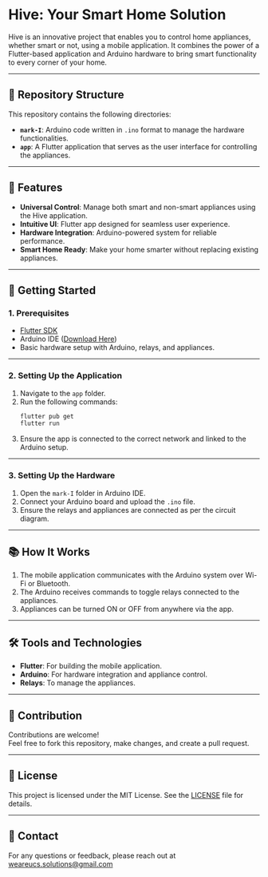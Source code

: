 # Hive: Your Smart Home Solution

Hive is an innovative project that enables you to control home appliances, whether smart or not, using a mobile application. It combines the power of a Flutter-based application and Arduino hardware to bring smart functionality to every corner of your home.

---

## 📁 Repository Structure

This repository contains the following directories:
- **`mark-I`**: Arduino code written in `.ino` format to manage the hardware functionalities.
- **`app`**: A Flutter application that serves as the user interface for controlling the appliances.

---

## 🔧 Features

- **Universal Control**: Manage both smart and non-smart appliances using the Hive application.
- **Intuitive UI**: Flutter app designed for seamless user experience.
- **Hardware Integration**: Arduino-powered system for reliable performance.
- **Smart Home Ready**: Make your home smarter without replacing existing appliances.

---

## 🚀 Getting Started

### 1. Prerequisites
- [Flutter SDK](https://flutter.dev/docs/get-started/install)
- Arduino IDE ([Download Here](https://www.arduino.cc/en/software))
- Basic hardware setup with Arduino, relays, and appliances.

---

### 2. Setting Up the Application
1. Navigate to the `app` folder.
2. Run the following commands:
    ```bash
    flutter pub get
    flutter run
    ```
3. Ensure the app is connected to the correct network and linked to the Arduino setup.

---

### 3. Setting Up the Hardware
1. Open the `mark-I` folder in Arduino IDE.
2. Connect your Arduino board and upload the `.ino` file.
3. Ensure the relays and appliances are connected as per the circuit diagram.

---

## 📚 How It Works
1. The mobile application communicates with the Arduino system over Wi-Fi or Bluetooth.
2. The Arduino receives commands to toggle relays connected to the appliances.
3. Appliances can be turned ON or OFF from anywhere via the app.

---

## 🛠️ Tools and Technologies
- **Flutter**: For building the mobile application.
- **Arduino**: For hardware integration and appliance control.
- **Relays**: To manage the appliances.

---

## 🤝 Contribution
Contributions are welcome!  
Feel free to fork this repository, make changes, and create a pull request.

---

## 📜 License
This project is licensed under the MIT License. See the [LICENSE](LICENSE) file for details.

---

## 💬 Contact
For any questions or feedback, please reach out at weareucs.solutions@gmail.com

